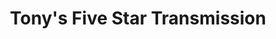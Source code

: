 ---
title: "Tony's Five Star Transmission"
url: /peoria/tonys-five-star-transmission/
shop: car repair
---